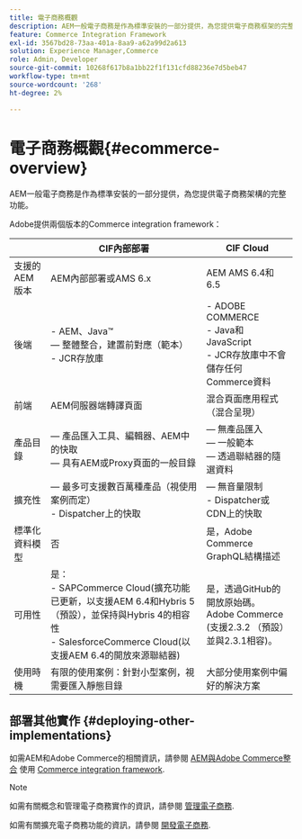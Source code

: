 ```yaml
---
title: 電子商務概觀
description: AEM一般電子商務是作為標準安裝的一部分提供，為您提供電子商務框架的完整功能。
feature: Commerce Integration Framework
exl-id: 3567bd28-73aa-401a-8aa9-a62a99d2a613
solution: Experience Manager,Commerce
role: Admin, Developer
source-git-commit: 10268f617b8a1bb22f1f131cfd88236e7d5beb47
workflow-type: tm+mt
source-wordcount: '268'
ht-degree: 2%

---
```


# 電子商務概觀{#ecommerce-overview}

AEM一般電子商務是作為標準安裝的一部分提供，為您提供電子商務架構的完整功能。

Adobe提供兩個版本的Commerce integration framework：

|                         | CIF內部部署 | CIF Cloud |
|-------------------------|--------------------------------------------------------------------------------------------------------------------------------------------------------------------------------------------------------|------------------------------------------------------------------------------------------------------------------------|
| 支援的 AEM 版本 | AEM內部部署或AMS 6.x | AEM AMS 6.4和6.5 |
| 後端 | - AEM、Java™ <br>  — 整體整合，建置前對應（範本）<br> - JCR存放庫 | - ADOBE COMMERCE <br>- Java和JavaScript <br>- JCR存放庫中不會儲存任何Commerce資料 |
| 前端 | AEM伺服器端轉譯頁面 | 混合頁面應用程式（混合呈現） |
| 產品目錄 |  — 產品匯入工具、編輯器、AEM中的快取 <br> — 具有AEM或Proxy頁面的一般目錄 |  — 無產品匯入 <br> — 一般範本 <br> — 透過聯結器的隨選資料 |
| 擴充性 |  — 最多可支援數百萬種產品（視使用案例而定） <br> - Dispatcher上的快取 |  — 無音量限制 <br>- Dispatcher或CDN上的快取 |
| 標準化資料模型 | 否 | 是，Adobe Commerce GraphQL結構描述 |
| 可用性 | 是：<br> - SAPCommerce Cloud(擴充功能已更新，以支援AEM 6.4和Hybris 5 （預設），並保持與Hybris 4的相容性 <br>- SalesforceCommerce Cloud(以支援AEM 6.4的開放來源聯結器) | 是，透過GitHub的開放原始碼。 <br> Adobe Commerce (支援2.3.2 （預設）並與2.3.1相容)。 |
| 使用時機 | 有限的使用案例：針對小型案例，視需要匯入靜態目錄 | 大部分使用案例中偏好的解決方案 |


## 部署其他實作 {#deploying-other-implementations}

如需AEM和Adobe Commerce的相關資訊，請參閱 [AEM與Adobe Commerce整合](/help/commerce/cif/integrating/magento.md) 使用 [Commerce integration framework](/help/commerce/cif/introduction.md).

>[!NOTE]
>
>如需有關概念和管理電子商務實作的資訊，請參閱 [管理電子商務](/help/commerce/cif-classic/administering/ecommerce.md).
>
>如需有關擴充電子商務功能的資訊，請參閱 [開發電子商務](/help/commerce/cif-classic/developing/ecommerce.md).
